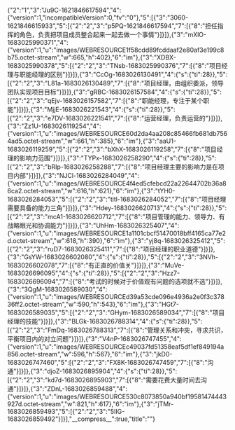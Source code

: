 {"2":"1","3":"Ju9C-1621846617594","4":{"version":1,"incompatibleVersion":0,"fv":"0"},"5":[{"3":"3060-1621846615933","5":[{"2":"2","3":"p5PQ-1621846617594","7":[{"8":"担任指挥的角色，负责把项目成员整合起来一起去做一个事情"}]}]},{"3":"mXlO-1683025990371","4":{"version":1,"u":"images/WEBRESOURCE1f58cdd89fcddaaf2e80af3e199c8b75.octet-stream","w":665,"h":402},"6":"im"},{"3":"XDBX-1683025990378","5":[{"2":"2","3":"TNsb-1683025990376","7":[{"8":"项目经理与职能经理的区别"}]}]},{"3":"CcOg-1683026130491","4":{"s":{"ti":28}},"5":[{"2":"2","3":"L81a-1683026130489","7":[{"8":"项目经理，由组织委派，领导团队实现项目目标"}]}]},{"3":"gRBC-1683026157584","4":{"s":{"ti":28}},"5":[{"2":"2","3":"qEjv-1683026157582","7":[{"8":"职能经理，专注于某个职能"}]}]},{"3":"MjjE-1683026221543","4":{"s":{"ti":28}},"5":[{"2":"2","3":"e7DV-1683026221541","7":[{"8":"运营经理，负责运营的"}]}]},{"3":"Zz1U-1683026119254","4":{"version":1,"u":"images/WEBRESOURCE60d2da4aa208c85466fb681db7564ad5.octet-stream","w":661,"h":385},"6":"im"},{"3":"aaU1-1683026119259","5":[{"2":"2","3":"bXhX-1683026119258","7":[{"8":"项目经理的影响力范围"}]}]},{"3":"TYPx-1683026258290","4":{"s":{"ti":28}},"5":[{"2":"2","3":"bRIp-1683026258288","7":[{"8":"项目经理主要的影响力是在项目内部"}]}]},{"3":"NJCl-1683026284049","4":{"version":1,"u":"images/WEBRESOURCE4f4ed5cfebcd22a22644702b36a86ca2.octet-stream","w":616,"h":621},"6":"im"},{"3":"tYH0-1683026284053","5":[{"2":"2","3":"titl-1683026284052","7":[{"8":"项目经理需要具备的能力三角"}]}]},{"3":"Hdey-1683026620713","4":{"s":{"ti":28}},"5":[{"2":"2","3":"mcA1-1683026620712","7":[{"8":"项目管理的能力、领导力、有战略眼光和协调能力"}]}]},{"3":"UhHm-1683026325407","4":{"version":1,"u":"images/WEBRESOURCE1a1101cbcf51470018bff4165ca77e2d.octet-stream","w":618,"h":390},"6":"im"},{"3":"yj8q-1683026325412","5":[{"2":"2","3":"ruD7-1683026325411","7":[{"8":"项目经理的职业道德"}]}]},{"3":"GsYW-1683026602080","4":{"s":{"ti":28}},"5":[{"2":"2","3":"3NVh-1683026602078","7":[{"8":"有正直的价值关"}]}]},{"3":"MuVe-1683026696095","4":{"s":{"ti":28}},"5":[{"2":"2","3":"Hzz7-1683026696094","7":[{"8":"考试的时候对于价值观有问题的选项就不选"}]}]},{"3":"3QgM-1683026589030","4":{"version":1,"u":"images/WEBRESOURCEd39a53cde096e4936a2e0f3c37836ff2.octet-stream","w":590,"h":543},"6":"im"},{"3":"HGt7-1683026589035","5":[{"2":"2","3":"GHym-1683026589034","7":[{"8":"项目经理的技能"}]}]},{"3":"BLGk-1683026788314","4":{"s":{"ti":28}},"5":[{"2":"2","3":"FmDq-1683026788313","7":[{"8":"管理关系和冲突，寻求共识，平衡项目内的对立问题"}]}]},{"3":"V4nP-1683026747455","4":{"version":1,"u":"images/WEBRESOURCEc49037fd51358eaf5df1ef849194a856.octet-stream","w":596,"h":567},"6":"im"},{"3":"jkD0-1683026747460","5":[{"2":"2","3":"FX8K-1683026747459","7":[{"8":"沟通"}]}]},{"3":"djoZ-1683026895904","4":{"s":{"ti":28}},"5":[{"2":"2","3":"kd7d-1683026895903","7":[{"8":"需要花费大量时间去沟通"}]}]},{"3":"ZDnL-1683026859488","4":{"version":1,"u":"images/WEBRESOURCE530c8073850a940bf19581474443927d.octet-stream","w":821,"h":617},"6":"im"},{"3":"jTMr-1683026859493","5":[{"2":"2","3":"5IIG-1683026859492"}]}],"\_\_compress\_\_":true,"title":""}
